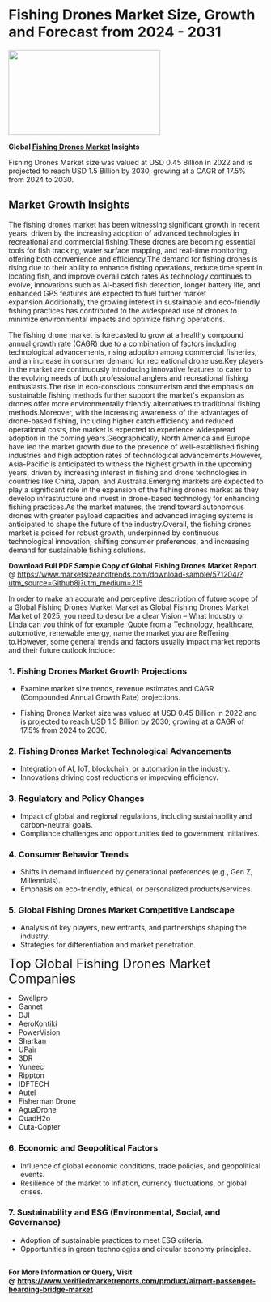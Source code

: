 <H1>Fishing Drones Market Size, Growth and Forecast from 2024 - 2031</H1><img class="aligncenter size-medium wp-image-584254" src="https://thirdeyenews.in/wp-content/uploads/2024/09/Global-Market-Research-300x168.jpeg" alt="" width="300" height="168" /><p><strong>Global&nbsp;<a href="https://www.marketsizeandtrends.com/download-sample/571204/?utm_source=Github8j?utm_medium=215">Fishing Drones Market</a> Insights</strong></p><p>Fishing Drones Market size was valued at USD 0.45 Billion in 2022 and is projected to reach USD 1.5 Billion by 2030, growing at a CAGR of 17.5% from 2024 to 2030.</p><p><h2>Market Growth Insights</h2> <p>The fishing drones market has been witnessing significant growth in recent years, driven by the increasing adoption of advanced technologies in recreational and commercial fishing.These drones are becoming essential tools for fish tracking, water surface mapping, and real-time monitoring, offering both convenience and efficiency.The demand for fishing drones is rising due to their ability to enhance fishing operations, reduce time spent in locating fish, and improve overall catch rates.As technology continues to evolve, innovations such as AI-based fish detection, longer battery life, and enhanced GPS features are expected to fuel further market expansion.Additionally, the growing interest in sustainable and eco-friendly fishing practices has contributed to the widespread use of drones to minimize environmental impacts and optimize fishing operations.</p> <p>The fishing drone market is forecasted to grow at a healthy compound annual growth rate (CAGR) due to a combination of factors including technological advancements, rising adoption among commercial fisheries, and an increase in consumer demand for recreational drone use.Key players in the market are continuously introducing innovative features to cater to the evolving needs of both professional anglers and recreational fishing enthusiasts.The rise in eco-conscious consumerism and the emphasis on sustainable fishing methods further support the market's expansion as drones offer more environmentally friendly alternatives to traditional fishing methods.Moreover, with the increasing awareness of the advantages of drone-based fishing, including higher catch efficiency and reduced operational costs, the market is expected to experience widespread adoption in the coming years.Geographically, North America and Europe have led the market growth due to the presence of well-established fishing industries and high adoption rates of technological advancements.However, Asia-Pacific is anticipated to witness the highest growth in the upcoming years, driven by increasing interest in fishing and drone technologies in countries like China, Japan, and Australia.Emerging markets are expected to play a significant role in the expansion of the fishing drones market as they develop infrastructure and invest in drone-based technology for enhancing fishing practices.As the market matures, the trend toward autonomous drones with greater payload capacities and advanced imaging systems is anticipated to shape the future of the industry.Overall, the fishing drones market is poised for robust growth, underpinned by continuous technological innovation, shifting consumer preferences, and increasing demand for sustainable fishing solutions.</p> <p><span class=""><strong>Download Full PDF Sample Copy of Global Fishing Drones Market Report</strong> @ <a href="https://www.marketsizeandtrends.com/download-sample/571204/?utm_source=Github8j?utm_medium=215" target="_blank">https://www.marketsizeandtrends.com/download-sample/571204/?utm_source=Github8j?utm_medium=215</a></span></p><p>In order to make an accurate and perceptive description of future scope of a Global&nbsp;Fishing Drones Market Market as Global&nbsp;Fishing Drones Market Market of 2025, you need to describe a clear Vision &ndash; What Industry or Linda can you think of for example: Quote from a Technology, healthcare, automotive, renewable energy, name the market you are Reffering to.However, some general trends and factors usually impact market reports and their future outlook include:</p><h3>1.&nbsp;<strong>Fishing Drones Market Growth Projections</strong></h3><ul><li>Examine market size trends, revenue estimates and CAGR (Compounded Annual Growth Rate) projections.</li><li><p>Fishing Drones Market size was valued at USD 0.45 Billion in 2022 and is projected to reach USD 1.5 Billion by 2030, growing at a CAGR of 17.5% from 2024 to 2030.</p></li></ul><h3>2.&nbsp;<strong>Fishing Drones Market Technological Advancements</strong></h3><ul><li>Integration of AI, IoT, blockchain, or automation in the industry.</li><li>Innovations driving cost reductions or improving efficiency.</li></ul><h3>3.&nbsp;<strong>Regulatory and Policy Changes</strong></h3><ul><li>Impact of global and regional regulations, including sustainability and carbon-neutral goals.</li><li>Compliance challenges and opportunities tied to government initiatives.</li></ul><h3>4.&nbsp;<strong>Consumer Behavior Trends</strong></h3><ul><li>Shifts in demand influenced by generational preferences (e.g., Gen Z, Millennials).</li><li>Emphasis on eco-friendly, ethical, or personalized products/services.</li></ul><h3>5.&nbsp;<strong>Global Fishing Drones Market Competitive Landscape</strong></h3><ul><li>Analysis of key players, new entrants, and partnerships shaping the industry.</li><li>Strategies for differentiation and market penetration.</li></ul><p data-pm-slice="1 1 []"><span style="color: inherit; font-family: inherit; font-size: 25px;">Top Global Fishing Drones Market Companies</span></p><div class="" data-test-id=""><p><li>Swellpro</li><li> Gannet</li><li> DJI</li><li> AeroKontiki</li><li> PowerVision</li><li> Sharkan</li><li> UPair</li><li> 3DR</li><li> Yuneec</li><li> Rippton</li><li> IDFTECH</li><li> Autel</li><li> Fisherman Drone</li><li> AguaDrone</li><li> QuadH2o</li><li> Cuta-Copter</li></p></div><h3>6.&nbsp;<strong>Economic and Geopolitical Factors</strong></h3><ul><li>Influence of global economic conditions, trade policies, and geopolitical events.</li><li>Resilience of the market to inflation, currency fluctuations, or global crises.</li></ul><h3>7.&nbsp;<strong>Sustainability and ESG (Environmental, Social, and Governance)</strong></h3><ul><li>Adoption of sustainable practices to meet ESG criteria.</li><li>Opportunities in green technologies and circular economy principles.</li></ul><h2><strong style="font-size: 14px;">For More Information or Query, Visit @&nbsp;</strong><a style="background-color: #ffffff; font-size: 14px;" href="https://www.marketsizeandtrends.com/report/fishing-drones-market/" target="_blank">https://www.verifiedmarketreports.com/product/airport-passenger-boarding-bridge-market</a></h2>